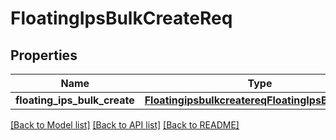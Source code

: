 # FloatingIpsBulkCreateReq

## Properties
Name | Type | Description | Notes
------------ | ------------- | ------------- | -------------
**floating_ips_bulk_create** | [**FloatingipsbulkcreatereqFloatingIpsBulkCreate**](FloatingipsbulkcreatereqFloatingIpsBulkCreate.md) |  | [optional] 

[[Back to Model list]](../README.md#documentation-for-models) [[Back to API list]](../README.md#documentation-for-api-endpoints) [[Back to README]](../README.md)


